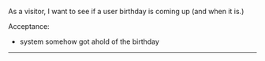 As a visitor, I want to see if a user birthday is coming up (and when it is.)

Acceptance:
- system somehow got ahold of the birthday

---

